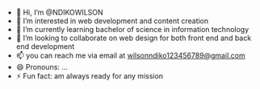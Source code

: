 - 👋 Hi, I’m @NDIKOWILSON
- 👀 I’m interested in web development and content creation
- 🌱 I’m currently learning bachelor of science in information technology
- 💞️ I’m looking to collaborate on web design for both front end and back end development
- 📫 you can reach me via email at wilsonndiko123456789@gmail.com
- 😄 Pronouns: ...
- ⚡ Fun fact: am always ready for any mission

<!---
NDIKOWILSON/NDIKOWILSON is a ✨ special ✨ repository because its `README.md` (this file) appears on your GitHub profile.
You can click the Preview link to take a look at your changes.
--->
